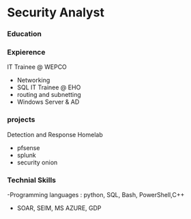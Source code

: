 # Security Analyst

### Education

### Expierence 
IT Trainee @ WEPCO
- Networking
- SQL
IT Trainee @ EHO
- routing and subnetting
- Windows Server & AD
### projects 
Detection and Response Homelab
  - pfsense
  - splunk
  - security onion
### Technial Skills
  -Programming languages : python, SQL, Bash, PowerShell,C++
  - SOAR, SEIM, MS AZURE, GDP

